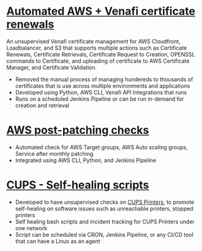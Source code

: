 # [Automated AWS + Venafi certificate renewals](https://github.com/jjudem/portfolio/tree/main/AWS%20-%20Automated%20Certificate%20Renewal)
An unsupervised Venafi certificate management for AWS Cloudfront, Loadbalancer, and S3 that supports multiple actions such as Certificate Renewals, Certificate Retrievals, Certificate Request to Creation, OPENSSL commands to Certificate, and uploading of certificate to AWS Certificate Manager, and Certificate Validation.
* Removed the manual process of managing hundereds to thousands of certificates that is use across multiple environments and applications
* Developed using Python, AWS CLI, Venafi API Integrations that runs 
* Runs on a scheduled Jenkins Pipeline or can be run in-demand for creation and retrieval

# [AWS post-patching checks](https://github.com/jjudem/portfolio/tree/main/AWS%20-%20Postpatching%20Checks)
* Automated check for AWS Target groups, AWS Auto scaling groups, Service after monthly patching 
* Integrated using AWS CLI, Python, and Jenkins Pipeline

# [CUPS - Self-healing scripts](https://github.com/jjudem/portfolio/tree/main/Bash%20-%20CUPS%20health%20check)
* Developed to have unsupervised checks on [CUPS Printers](https://www.cups.org/), to promote self-healing on software issues such as unreachable printers, stopped printers
* Self healing bash scripts and incident tracking for CUPS Printers under one network 
* Script can be scheduled via CRON, Jenkins Pipeline, or any CI/CD tool that can have a Linux as an agent
